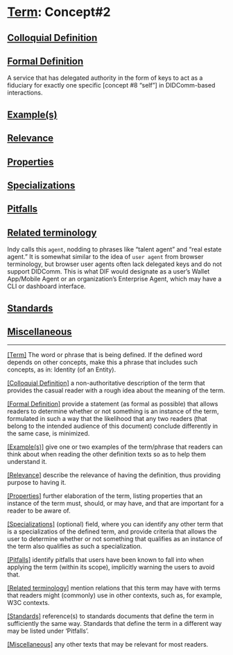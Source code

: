 # [Term](#_Term): Concept#2


##  [Colloquial Definition](#ColloquialDefinition) 

 

##  [Formal Definition](#FormalDefinition) 

 A service that has delegated authority in the form of keys to act as a fiduciary for exactly one specific [concept #8 “self”] in DIDComm-based interactions. 

##  [Example(s)](#Examples) 

 

##  [Relevance](#Relevance) 

 

##  [Properties](#Properties) 

 

##  [Specializations](#Specializations) 

 

##  [Pitfalls](#Pitfalls) 

 

##  [Related terminology](#Related) 

 Indy calls this `agent`, nodding to phrases like “talent agent” and “real estate agent.” It is somewhat similar to the idea of `user agent` from browser terminology, but browser user agents often lack delegated keys and do not support DIDComm. This is what DIF would designate as a user’s Wallet App/Mobile Agent or an organization’s Enterprise Agent, which may have a CLI or dashboard interface. 

##  [Standards](#Standards) 

 

##  [Miscellaneous](#Miscellaneous) 

 


------

[[Term]](#Term) The word or phrase that is being defined. If the defined word depends on other concepts, make this a phrase that includes such concepts, as in: Identity (of an Entity).

[[Colloquial Definition]](#ColloquialDefinition) a non-authoritative description of the term that provides the casual reader with a rough idea about the meaning of the term.

[[Formal Definition]](#FormalDefinition) provide a statement (as formal as possible) that allows readers to determine whether or not something is an instance of the term, formulated in such a way that the likelihood that any two readers (that belong to the intended audience of this document) conclude differently in the same case, is minimized.

[[Example(s)]](#Examples) give one or two examples of the term/phrase that readers can think about when reading the other definition texts so as to help them understand it.

[[Relevance]](#Relevance) describe the relevance of having the definition, thus providing purpose to having it.

[[Properties]](#Properties) further elaboration of the term, listing properties that an instance of the term must, should, or may have, and that are important for a reader to be aware of.

[[Specializations]](#Specializations) (optional) field, where you can identify any other term that is a specializatios of the defined term, and provide criteria that allows the user to determine whether or not something that qualifies as an instance of the term also qualifies as such a specialization.

[[Pitfalls]](#Pitfalls) identify pitfalls that users have been known to fall into when applying the term (within its scope), implicitly warning the users to avoid that.

[[Related terminology]](#Related) mention relations that this term may have with terms that readers might (commonly) use in other contexts, such as, for example, W3C contexts.

[[Standards]](#Standards) reference(s) to standards documents that define the term in sufficiently the same way. Standards that define the term in a different way may be listed under ‘Pitfalls’.

[[Miscellaneous]](#Miscellaneous1) any other texts that may be relevant for most readers.
